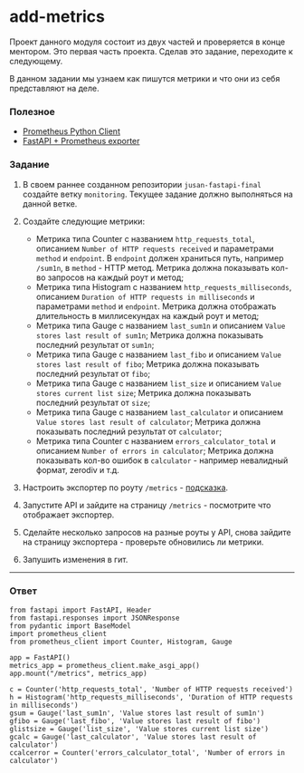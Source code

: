# add-metrics

Проект данного модуля состоит из двух частей и проверяется в конце ментором. Это первая часть проекта. Сделав это задание, переходите к следующему.

В данном задании мы узнаем как пишутся метрики и что они из себя представляют на деле.

### Полезное

- [Prometheus Python Client](https://github.com/prometheus/client_python)
- [FastAPI + Prometheus exporter][make_asgi_app]

[make_asgi_app]: https://github.com/prometheus/client_python/pull/512#issuecomment-591866511

### Задание

1.  В своем раннее созданном репозитории `jusan-fastapi-final` создайте ветку `monitoring`.
    Текущее задание должно выполняться на данной ветке.
2.  Создайте следующие метрики:

    - Метрика типа Counter с названием `http_requests_total`, описанием `Number of HTTP requests received` и
      параметрами `method` и `endpoint`. В `endpoint` должен храниться путь, например `/sum1n`, в `method` - HTTP метод.
      Метрика должна показывать кол-во запросов на каждый роут и метод;
    - Метрика типа Histogram с названием `http_requests_milliseconds`, описанием `Duration of HTTP requests in milliseconds` и
      параметрами `method` и `endpoint`. Метрика должна отображать длительность в миллисекундах на каждый роут и метод;
    - Метрика типа Gauge с названием `last_sum1n` и описанием `Value stores last result of sum1n`;
      Метрика должна показывать последний результат от `sum1n`;
    - Метрика типа Gauge с названием `last_fibo` и описанием `Value stores last result of fibo`;
      Метрика должна показывать последний результат от `fibo`;
    - Метрика типа Gauge с названием `list_size` и описанием `Value stores current list size`;
      Метрика должна показывать последний результат от `size`;
    - Метрика типа Gauge с названием `last_calculator` и описанием `Value stores last result of calculator`;
      Метрика должна показывать последний результат от `calculator`;
    - Метрика типа Counter с названием `errors_calculator_total` и описанием `Number of errors in calculator`;
      Метрика должна показывать кол-во ошибок в `calculator` - например невалидный формат, zerodiv и т.д.

3.  Настроить экспортер по роуту `/metrics` - [подсказка][make_asgi_app].
4.  Запустите API и зайдите на страницу `/metrics` - посмотрите что отображает экспортер.
5.  Сделайте несколько запросов на разные роуты у API, снова зайдите на страницу экспортера -
    проверьте обновились ли метрики.
6.  Запушить изменения в гит.

---

### Ответ
```
from fastapi import FastAPI, Header
from fastapi.responses import JSONResponse
from pydantic import BaseModel
import prometheus_client
from prometheus_client import Counter, Histogram, Gauge

app = FastAPI()
metrics_app = prometheus_client.make_asgi_app()
app.mount("/metrics", metrics_app)

c = Counter('http_requests_total', 'Number of HTTP requests received')
h = Histogram('http_requests_milliseconds', 'Duration of HTTP requests in milliseconds')
gsum = Gauge('last_sum1n', 'Value stores last result of sum1n')
gfibo = Gauge('last_fibo', 'Value stores last result of fibo')
glistsize = Gauge('list_size', 'Value stores current list size')
gcalc = Gauge('last_calculator', 'Value stores last result of calculator')
ccalcerror = Counter('errors_calculator_total', 'Number of errors in calculator')